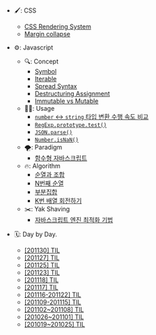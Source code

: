 - 🖌: CSS

  - [CSS Rendering System](/docs/css/css-rendering-system/css-rendering-system.md)
  - [Margin collapse](/docs/css/margin-collapse/margin-collapse.md)

- ⚙️: Javascript

  - 🔍: Concept
    - [Symbol](/docs/javascript/concept/symbol/symbol.md)
    - [Iterable](/docs/javascript/concept/iterable/iterable.md)
    - [Spread Syntax](/docs/javascript/concept/spread-syntax/spread-syntax.md)
    - [Destructuring Assignment](/docs/javascript/concept/destructuring-assignment/destructuring-assignment.md)
    - [Immutable vs Mutable](/docs/javascript/concept/immutable-vs-mutable/immutable-vs-mutable.md)
  - 👍🏻: Usage
    - [`number` ↔ `string` 타입 변환 수행 속도 비교](/docs/javascript/usage/type-conversion-comparison/type-conversion-comparison.md)
    - [`RegExp.prototype.test()`](/docs/javascript/usage/RegExp.prototype.test.md)
    - [`JSON.parse()`](/docs/javascript/usage/JSON.parse.md)
    - [`Number.isNaN()`](/docs/javascript/usage/Number.isNaN.md)
  - 🌪: Paradigm
    - [함수형 자바스크립트](/docs/javascript/paradigm/functional-javascript.md)
  - 🔥: Algorithm
    - [순열과 조합](/docs/javascript/algorithm/permutations-and-combinations.md)
    - [N번째 순열](/docs/javascript/algorithm/nth-permutation/nth-permuation.md)
    - [부분집합](/docs/javascript/algorithm/subset.md)
    - [K번 배열 회전하기](/docs/javascript/algorithm/rotate-k-times-in-array.md)
  - ✂️: Yak Shaving
    - [자바스크립트 엔진 최적화 기법](/docs/javascript/concept/javascript-engine-optimization/javascript-engine-optimization.md)

- 🗓: Day by Day.
  - [[201130] TIL](/docs/day-by-day/201130-TIL.md)
  - [[201127] TIL](/docs/day-by-day/201127-TIL.md)
  - [[201125] TIL](/docs/day-by-day/201125-TIL.md)
  - [[201123] TIL](/docs/day-by-day/201123-TIL.md)
  - [[201118] TIL](/docs/day-by-day/201118-TIL.md)
  - [[201117] TIL](/docs/day-by-day/201117-TIL.md)
  - [[201116-201122] TIL](/docs/day-by-day/201116-201122-TIL.md)
  - [[201109-201115] TIL](/docs/day-by-day/201109-201115-TIL.md)
  - [[201102~201108] TIL](/docs/day-by-day/201102-201108-TIL.md)
  - [[201026~201101] TIL](/docs/day-by-day/201026-201101-TIL.md)
  - [[201019~201025] TIL](/docs/day-by-day/201019-201025-TIL.md)
